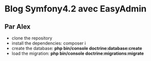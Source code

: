 # Blog Symfony4.2 avec EasyAdmin #
Par Alex
-------------
* clone the repository
* install the dependencies: composer i
* create the database: **php bin/console doctrine:database:create**
* load the migration: **php bin/console doctrine:migrations:migrate**
